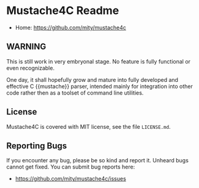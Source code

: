 
# Mustache4C Readme

* Home: https://github.com/mity/mustache4c


## WARNING

This is still work in very embryonal stage. No feature is fully functional
or even recognizable.

One day, it shall hopefully grow and mature into fully developed and effective
C {{mustache}} parser, intended mainly for integration into other code rather
then as a toolset of command line utilities.


## License

Mustache4C is covered with MIT license, see the file `LICENSE.md`.


## Reporting Bugs

If you encounter any bug, please be so kind and report it. Unheard bugs cannot
get fixed. You can submit bug reports here:

* https://github.com/mity/mustache4c/issues
